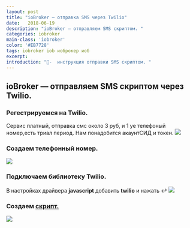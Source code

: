 ```yaml
---
layout: post
title: "ioBroker — отправка SMS через Twilio"
date:   2018-06-19
description: "ioBroker — отправляем SMS скриптом. "
categories: iobroker
main-class: 'iobroker'
color: '#EB7728'
tags: iobroker iob иоброкер иоб
excerpt:
introduction: "📝-  инструкция отправки SMS скриптом. "
---
```


## ioBroker — отправляем SMS скриптом через Twilio. 
### Регестрируемся на Twilio.
Сервис платный, отправка смс около 3 руб, и 1 уе телефоный номер,есть триал период.
Нам понадобится акаунтСИД и токен.
![][2]
### Создаем телефонный номер.
![][3]
### Подключаем библиотеку Twilio.
В настройках драйвера **javascript**  добавить **twilio** и нажать ↩️
![][4]
### Создаем  [скрипт.][1]
![][5]


[1]: https://www.twilio.com/docs/sms/send-messages#post-parameters
[2]: /assets/image/token_twilio.jpg
[3]: /assets/image/num_twilio.jpg
[4]: /assets/image/jsc_twilio.jpg
[5]: /assets/image/sc_twilio.jpg

